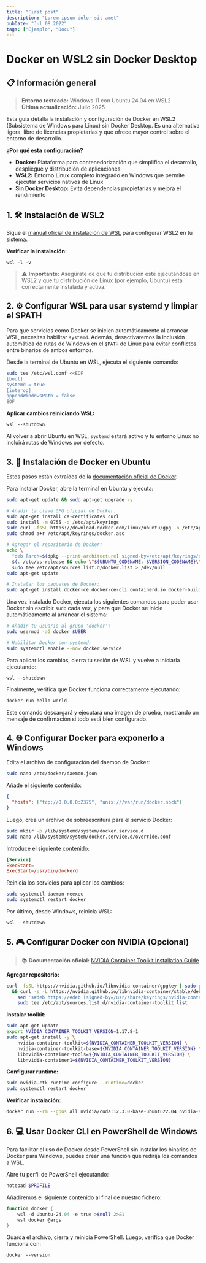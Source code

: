```yaml
---
title: "First post"
description: "Lorem ipsum dolor sit amet"
pubDate: "Jul 08 2022"
tags: ["Ejemplo", "Docu"]
---
```


# Docker en WSL2 sin Docker Desktop

## 📋 Información general

> **Entorno testeado:** Windows 11 con Ubuntu 24.04 en WSL2  
> **Última actualización:** Julio 2025

Esta guía detalla la instalación y configuración de Docker en WSL2 (Subsistema de Windows para Linux) sin Docker Desktop. Es una alternativa ligera, libre de licencias propietarias y que ofrece mayor control sobre el entorno de desarrollo.

**¿Por qué esta configuración?**

- **Docker:** Plataforma para contenedorización que simplifica el desarrollo, despliegue y distribución de aplicaciones
- **WSL2:** Entorno Linux completo integrado en Windows que permite ejecutar servicios nativos de Linux
- **Sin Docker Desktop:** Evita dependencias propietarias y mejora el rendimiento

## 1. 🛠️ Instalación de WSL2

Sigue el [manual oficial de instalación de WSL](https://learn.microsoft.com/es-es/windows/wsl/install-manual) para configurar WSL2 en tu sistema.

**Verificar la instalación:**

```shell
wsl -l -v
```

> ⚠️ **Importante:** Asegúrate de que tu distribución esté ejecutándose en WSL2 y que tu distribución de Linux (por ejemplo, Ubuntu) está correctamente instalada y activa.

## 2. ⚙️ Configurar WSL para usar systemd y limpiar el $PATH

Para que servicios como Docker se inicien automáticamente al arrancar WSL, necesitas habilitar `systemd`.
Además, desactivaremos la inclusión automática de rutas de Windows en el `$PATH` de Linux para evitar conflictos entre binarios de ambos entornos.

Desde la terminal de Ubuntu en WSL, ejecuta el siguiente comando:

```bash
sudo tee /etc/wsl.conf <<EOF
[boot]
systemd = true
[interop]
appendWindowsPath = false
EOF
```

**Aplicar cambios reiniciando WSL:**

```shell
wsl --shutdown
```

Al volver a abrir Ubuntu en WSL, `systemd` estará activo y tu entorno Linux no incluirá rutas de Windows por defecto.

## 3. 🐳 Instalación de Docker en Ubuntu

Estos pasos están extraídos de la [documentación oficial de Docker](https://docs.docker.com/engine/install/ubuntu/).

Para instalar Docker, abre la terminal en Ubuntu y ejecuta:

```bash
sudo apt-get update && sudo apt-get upgrade -y

# Añadir la clave GPG oficial de Docker:
sudo apt-get install ca-certificates curl
sudo install -m 0755 -d /etc/apt/keyrings
sudo curl -fsSL https://download.docker.com/linux/ubuntu/gpg -o /etc/apt/keyrings/docker.asc
sudo chmod a+r /etc/apt/keyrings/docker.asc

# Agregar el repositorio de Docker:
echo \
  "deb [arch=$(dpkg --print-architecture) signed-by=/etc/apt/keyrings/docker.asc] https://download.docker.com/linux/ubuntu \
  $(. /etc/os-release && echo \"${UBUNTU_CODENAME:-$VERSION_CODENAME}\") stable" | \
  sudo tee /etc/apt/sources.list.d/docker.list > /dev/null
sudo apt-get update

# Instalar los paquetes de Docker:
sudo apt-get install docker-ce docker-ce-cli containerd.io docker-buildx-plugin docker-compose-plugin
```

Una vez instalado Docker, ejecuta los siguientes comandos para poder usar Docker sin escribir `sudo` cada vez, y para que Docker se inicie automáticamente al arrancar el sistema:

```bash
# Añadir tu usuario al grupo 'docker':
sudo usermod -aG docker $USER

# Habilitar Docker con systemd:
sudo systemctl enable --now docker.service
```

Para aplicar los cambios, cierra tu sesión de WSL y vuelve a iniciarla ejecutando:

```shell
wsl --shutdown
```

Finalmente, verifica que Docker funciona correctamente ejecutando:

```bash
docker run hello-world
```

Este comando descargará y ejecutará una imagen de prueba, mostrando un mensaje de confirmación si todo está bien configurado.

## 4. 🌐 Configurar Docker para exponerlo a Windows

Edita el archivo de configuración del daemon de Docker:

```bash
sudo nano /etc/docker/daemon.json
```

Añade el siguiente contenido:

```json
{
  "hosts": ["tcp://0.0.0.0:2375", "unix:///var/run/docker.sock"]
}
```

Luego, crea un archivo de sobreescritura para el servicio Docker:

```bash
sudo mkdir -p /lib/systemd/system/docker.service.d
sudo nano /lib/systemd/system/docker.service.d/override.conf
```

Introduce el siguiente contenido:

```conf title="override.conf"
[Service]
ExecStart=
ExecStart=/usr/bin/dockerd
```

Reinicia los servicios para aplicar los cambios:

```bash
sudo systemctl daemon-reexec
sudo systemctl restart docker
```

Por último, desde Windows, reinicia WSL:

```shell
wsl --shutdown
```

## 5. 🎮 Configurar Docker con NVIDIA (Opcional)

> 📚 **Documentación oficial:** [NVIDIA Container Toolkit Installation Guide](https://docs.nvidia.com/datacenter/cloud-native/container-toolkit/latest/install-guide.html)

**Agregar repositorio:**

```bash
curl -fsSL https://nvidia.github.io/libnvidia-container/gpgkey | sudo gpg --dearmor -o /usr/share/keyrings/nvidia-container-toolkit-keyring.gpg \
  && curl -s -L https://nvidia.github.io/libnvidia-container/stable/deb/nvidia-container-toolkit.list | \
    sed 's#deb https://#deb [signed-by=/usr/share/keyrings/nvidia-container-toolkit-keyring.gpg] https://#g' | \
    sudo tee /etc/apt/sources.list.d/nvidia-container-toolkit.list
```

**Instalar toolkit:**

```bash
sudo apt-get update
export NVIDIA_CONTAINER_TOOLKIT_VERSION=1.17.8-1
sudo apt-get install -y \
    nvidia-container-toolkit=${NVIDIA_CONTAINER_TOOLKIT_VERSION} \
    nvidia-container-toolkit-base=${NVIDIA_CONTAINER_TOOLKIT_VERSION} \
    libnvidia-container-tools=${NVIDIA_CONTAINER_TOOLKIT_VERSION} \
    libnvidia-container1=${NVIDIA_CONTAINER_TOOLKIT_VERSION}
```

**Configurar runtime:**

```bash
sudo nvidia-ctk runtime configure --runtime=docker
sudo systemctl restart docker
```

**Verificar instalación:**

```bash
docker run --rm --gpus all nvidia/cuda:12.3.0-base-ubuntu22.04 nvidia-smi
```

## 6. 💻 Usar Docker CLI en PowerShell de Windows

Para facilitar el uso de Docker desde PowerShell sin instalar los binarios de Docker para Windows, puedes crear una función que redirija los comandos a WSL.

Abre tu perfil de PowerShell ejecutando:

```powershell
notepad $PROFILE
```

Añadiremos el siguiente contenido al final de nuestro fichero:

```powershell title="Microsoft.PowerShell_profile.ps1"
function docker {
    wsl -d Ubuntu-24.04 -e true >$null 2>&1
    wsl docker @args
}
```

Guarda el archivo, cierra y reinicia PowerShell. Luego, verifica que Docker funciona con:

```shell
docker --version
```
